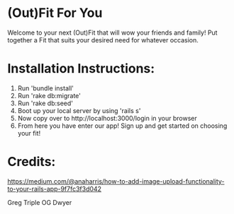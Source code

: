 # (Out)Fit For You

Welcome to your next (Out)Fit that will wow your friends and family! Put together a Fit that suits your desired need for whatever occasion.

# Installation Instructions:

1) Run 'bundle install'
2) Run 'rake db:migrate'
3) Run 'rake db:seed'
4) Boot up your local server by using 'rails s'
5) Now copy over to http://localhost:3000/login in your browser
6) From here you have enter our app! Sign up and get started on choosing your fit!

# Credits:
https://medium.com/@anaharris/how-to-add-image-upload-functionality-to-your-rails-app-9f7fc3f3d042

Greg Triple OG Dwyer
